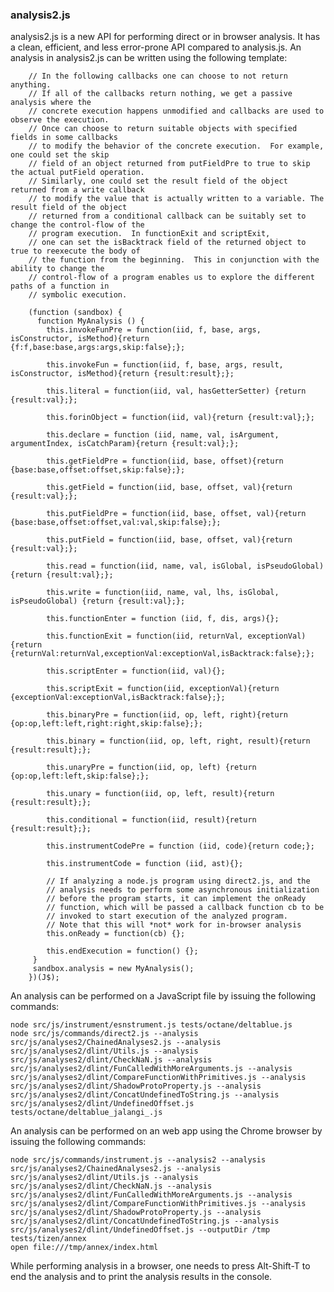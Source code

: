 ### analysis2.js ###

analysis2.js is a new API for performing direct or in browser analysis.  It has a clean, efficient, and less error-prone
API compared to analysis.js.  An analysis in analysis2.js can be written using the following template:  

```
    // In the following callbacks one can choose to not return anything.
    // If all of the callbacks return nothing, we get a passive analysis where the
    // concrete execution happens unmodified and callbacks are used to observe the execution.
    // Once can choose to return suitable objects with specified fields in some callbacks
    // to modify the behavior of the concrete execution.  For example, one could set the skip
    // field of an object returned from putFieldPre to true to skip the actual putField operation.
    // Similarly, one could set the result field of the object returned from a write callback
    // to modify the value that is actually written to a variable. The result field of the object
    // returned from a conditional callback can be suitably set to change the control-flow of the
    // program execution.  In functionExit and scriptExit,
    // one can set the isBacktrack field of the returned object to true to reexecute the body of
    // the function from the beginning.  This in conjunction with the ability to change the
    // control-flow of a program enables us to explore the different paths of a function in
    // symbolic execution.

    (function (sandbox) {
      function MyAnalysis () {
        this.invokeFunPre = function(iid, f, base, args, isConstructor, isMethod){return {f:f,base:base,args:args,skip:false};};

        this.invokeFun = function(iid, f, base, args, result, isConstructor, isMethod){return {result:result};};

        this.literal = function(iid, val, hasGetterSetter) {return {result:val};};

        this.forinObject = function(iid, val){return {result:val};};

        this.declare = function (iid, name, val, isArgument, argumentIndex, isCatchParam){return {result:val};};

        this.getFieldPre = function(iid, base, offset){return {base:base,offset:offset,skip:false};};

        this.getField = function(iid, base, offset, val){return {result:val};};

        this.putFieldPre = function(iid, base, offset, val){return {base:base,offset:offset,val:val,skip:false};};

        this.putField = function(iid, base, offset, val){return {result:val};};

        this.read = function(iid, name, val, isGlobal, isPseudoGlobal){return {result:val};};

        this.write = function(iid, name, val, lhs, isGlobal, isPseudoGlobal) {return {result:val};};

        this.functionEnter = function (iid, f, dis, args){};

        this.functionExit = function(iid, returnVal, exceptionVal){return {returnVal:returnVal,exceptionVal:exceptionVal,isBacktrack:false};};

        this.scriptEnter = function(iid, val){};

        this.scriptExit = function(iid, exceptionVal){return {exceptionVal:exceptionVal,isBacktrack:false};};

        this.binaryPre = function(iid, op, left, right){return {op:op,left:left,right:right,skip:false};};

        this.binary = function(iid, op, left, right, result){return {result:result};};

        this.unaryPre = function(iid, op, left) {return {op:op,left:left,skip:false};};

        this.unary = function(iid, op, left, result){return {result:result};};

        this.conditional = function(iid, result){return {result:result};};

        this.instrumentCodePre = function (iid, code){return code;};
        
        this.instrumentCode = function (iid, ast){};
        
        // If analyzing a node.js program using direct2.js, and the
        // analysis needs to perform some asynchronous initialization
        // before the program starts, it can implement the onReady
        // function, which will be passed a callback function cb to be
        // invoked to start execution of the analyzed program.
        // Note that this will *not* work for in-browser analysis
        this.onReady = function(cb) {};

        this.endExecution = function() {};
     }
     sandbox.analysis = new MyAnalysis();
    })(J$);
```

An analysis can be performed on a JavaScript file by issuing the following commands:

    node src/js/instrument/esnstrument.js tests/octane/deltablue.js
	node src/js/commands/direct2.js --analysis src/js/analyses2/ChainedAnalyses2.js --analysis src/js/analyses2/dlint/Utils.js --analysis src/js/analyses2/dlint/CheckNaN.js --analysis src/js/analyses2/dlint/FunCalledWithMoreArguments.js --analysis src/js/analyses2/dlint/CompareFunctionWithPrimitives.js --analysis src/js/analyses2/dlint/ShadowProtoProperty.js --analysis src/js/analyses2/dlint/ConcatUndefinedToString.js --analysis src/js/analyses2/dlint/UndefinedOffset.js tests/octane/deltablue_jalangi_.js
	    
An analysis can be performed on an web app using the Chrome browser by issuing the following commands:

    node src/js/commands/instrument.js --analysis2 --analysis src/js/analyses2/ChainedAnalyses2.js --analysis src/js/analyses2/dlint/Utils.js --analysis src/js/analyses2/dlint/CheckNaN.js --analysis src/js/analyses2/dlint/FunCalledWithMoreArguments.js --analysis src/js/analyses2/dlint/CompareFunctionWithPrimitives.js --analysis src/js/analyses2/dlint/ShadowProtoProperty.js --analysis src/js/analyses2/dlint/ConcatUndefinedToString.js --analysis src/js/analyses2/dlint/UndefinedOffset.js --outputDir /tmp tests/tizen/annex    
    open file:///tmp/annex/index.html

While performing analysis in a browser, one needs to press Alt-Shift-T to end the analysis and to print the analysis results in the console.

